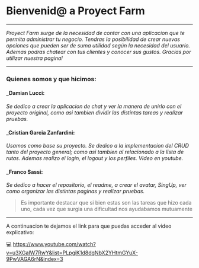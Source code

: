 # Bienvenid@ a Proyect Farm
---
*Proyect Farm surge de la necesidad de contar con una aplicacion que te permita administrar tu negocio. Tendras la posibilidad de crear nuevas opciones que pueden ser de suma utilidad según la necesidad del usuario. Ademas podras chatear con tus clientes y conocer sus gustos. Gracias por utilizar nuestra pagina!*  


---

### Quienes somos y que hicimos: ###


#### _Damian Lucci: #### 
*Se dedico a crear la aplicacion de chat y ver la manera de unirlo con el proyecto original, como asi tambien dividir las distintas tareas y realizar pruebas.*

#### _Cristian Garcia Zanfardini: #### 
*Usamos como base su proyecto.*
*Se dedico a la implementacion del CRUD tanto del proyecto general; como asi tambien al relacionado a la lista de rutas. Ademas realizo el login, el logout y los perfiles. Video en youtube.*

#### _Franco Sassi: #### 
*Se dedico a hacer el repositorio, el readme, a crear el avatar, SingUp, ver como organizar las distintas paginas y realizar pruebas.*



> Es importante destacar que si bien estas son las tareas que hizo cada uno, cada vez que surgia una dificultad nos ayudabamos mutuamente

---
A continuacion te dejamos el link para que puedas acceder al video explicativo:

:computer: https://www.youtube.com/watch?v=u3XGaIW7RwY&list=PLpgiK1d8dgNbX2YHtmGYuX-9PwVAGA6rN&index=3

